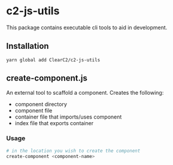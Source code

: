 # c2-js-utils
This package contains executable cli tools to aid in development.

## Installation
```
yarn global add ClearC2/c2-js-utils
```

## create-component.js
An external tool to scaffold a component. Creates the following:
- component directory
- component file
- container file that imports/uses component
- index file that exports container

### Usage

```sh
# in the location you wish to create the component
create-component <component-name>
```
